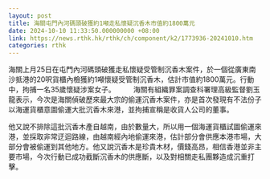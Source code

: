 ```yaml
---
layout: post
title: 海關屯門內河碼頭破獲約1噸走私懷疑沉香木市值約1800萬元
date: 2024-10-10 11:33:50.000000000 +08:00
link: https://news.rthk.hk/rthk/ch/component/k2/1773936-20241010.htm
categories: rthk
---
```


海關上月25日在屯門內河碼頭破獲走私懷疑受管制沉香木案件，於一個從廣東南沙抵港的20呎貨櫃內檢獲約1噸懷疑受管制沉香木，估計市值約1800萬元。行動中，拘捕一名35歲懷疑涉案女子。
　　 
海關有組織罪案調查科署理高級監督劉玉龍表示，今次是海關偵破歷來最大宗的偷運沉香木案件，亦是首次發現有不法份子以海運貨櫃意圖偷運大批沉香木來港，並拘捕宣稱是收貨人公司的董事。

他又說不排除這批沉香木產自越南，由於數量大，所以用一個海運貨櫃試圖偷運來港，並採取非常迂迴路線，由越南經內地偷運來港，估計部分會供應本港市場，大部分會被偷運到其他地方。他又說沉香木是珍貴木材，價錢高昂，相信香港並非主要市場，今次行動已成功截斷沉香木的供應斷，以及對相關走私團夥造成沉重打擊。
